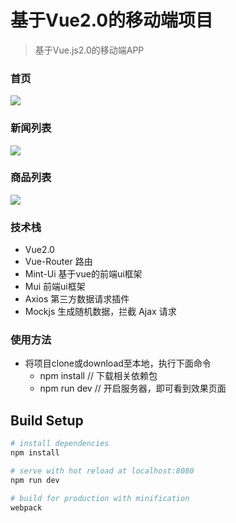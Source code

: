 # 基于Vue2.0的移动端项目

> 基于Vue.js2.0的移动端APP

### 首页
![](https://github.com/zhangqian00/Vue2.x-mobileSystem/tree/master/static/imgs/folder/01.png)
### 新闻列表
![](https://github.com/zhangqian00/Vue2.x-mobileSystem/tree/master/static/imgs/folder/02.png)
### 商品列表
![](https://github.com/zhangqian00/Vue2.x-mobileSystem/tree/master/static/imgs/folder/03.png)

### 技术栈
- Vue2.0
- Vue-Router  路由
- Mint-Ui  基于vue的前端ui框架
- Mui  前端ui框架
- Axios  第三方数据请求插件
- Mockjs  生成随机数据，拦截 Ajax 请求

### 使用方法
- 将项目clone或download至本地，执行下面命令
	+ npm install  // 下载相关依赖包
	+ npm run dev  // 开启服务器，即可看到效果页面

## Build Setup

``` bash
# install dependencies
npm install

# serve with hot reload at localhost:8080
npm run dev

# build for production with minification
webpack
```